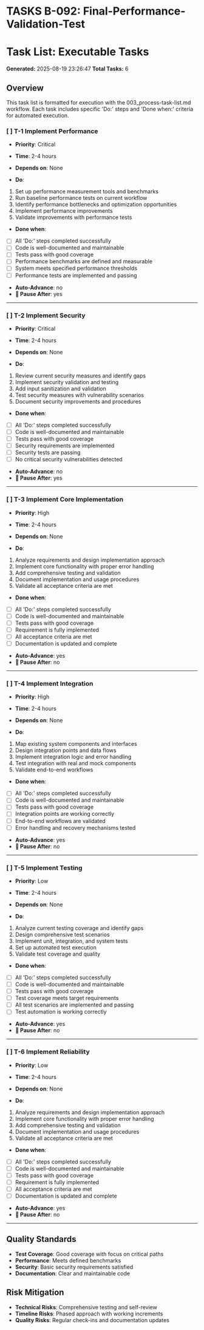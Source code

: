 # TASKS B-092: Final-Performance-Validation-Test
<!-- BACKLOG_ID: B-092 -->
<!-- FILE_TYPE: tasks -->
<!-- SLUG: Final-Performance-Validation-Test -->
<!-- ROADMAP_REFERENCE: 000_core/004_development-roadmap.md -->

# Task List: Executable Tasks

**Generated:** 2025-08-19 23:26:47
**Total Tasks:** 6

## Overview
This task list is formatted for execution with the 003_process-task-list.md workflow.
Each task includes specific 'Do:' steps and 'Done when:' criteria for automated execution.

### [ ] T-1 Implement Performance
- **Priority**: Critical
- **Time**: 2-4 hours
- **Depends on**: None

- **Do**:
1. Set up performance measurement tools and benchmarks
2. Run baseline performance tests on current workflow
3. Identify performance bottlenecks and optimization opportunities
4. Implement performance improvements
5. Validate improvements with performance tests

- **Done when**:
- [ ] All 'Do:' steps completed successfully
- [ ] Code is well-documented and maintainable
- [ ] Tests pass with good coverage
- [ ] Performance benchmarks are defined and measurable
- [ ] System meets specified performance thresholds
- [ ] Performance tests are implemented and passing

- **Auto-Advance**: no
- **🛑 Pause After**: yes

---

### [ ] T-2 Implement Security
- **Priority**: Critical
- **Time**: 2-4 hours
- **Depends on**: None

- **Do**:
1. Review current security measures and identify gaps
2. Implement security validation and testing
3. Add input sanitization and validation
4. Test security measures with vulnerability scenarios
5. Document security improvements and procedures

- **Done when**:
- [ ] All 'Do:' steps completed successfully
- [ ] Code is well-documented and maintainable
- [ ] Tests pass with good coverage
- [ ] Security requirements are implemented
- [ ] Security tests are passing
- [ ] No critical security vulnerabilities detected

- **Auto-Advance**: no
- **🛑 Pause After**: yes

---

### [ ] T-3 Implement Core Implementation
- **Priority**: High
- **Time**: 2-4 hours
- **Depends on**: None

- **Do**:
1. Analyze requirements and design implementation approach
2. Implement core functionality with proper error handling
3. Add comprehensive testing and validation
4. Document implementation and usage procedures
5. Validate all acceptance criteria are met

- **Done when**:
- [ ] All 'Do:' steps completed successfully
- [ ] Code is well-documented and maintainable
- [ ] Tests pass with good coverage
- [ ] Requirement is fully implemented
- [ ] All acceptance criteria are met
- [ ] Documentation is updated and complete

- **Auto-Advance**: yes
- **🛑 Pause After**: no

---

### [ ] T-4 Implement Integration
- **Priority**: High
- **Time**: 2-4 hours
- **Depends on**: None

- **Do**:
1. Map existing system components and interfaces
2. Design integration points and data flows
3. Implement integration logic and error handling
4. Test integration with real and mock components
5. Validate end-to-end workflows

- **Done when**:
- [ ] All 'Do:' steps completed successfully
- [ ] Code is well-documented and maintainable
- [ ] Tests pass with good coverage
- [ ] Integration points are working correctly
- [ ] End-to-end workflows are validated
- [ ] Error handling and recovery mechanisms tested

- **Auto-Advance**: yes
- **🛑 Pause After**: no

---

### [ ] T-5 Implement Testing
- **Priority**: Low
- **Time**: 2-4 hours
- **Depends on**: None

- **Do**:
1. Analyze current testing coverage and identify gaps
2. Design comprehensive test scenarios
3. Implement unit, integration, and system tests
4. Set up automated test execution
5. Validate test coverage and quality

- **Done when**:
- [ ] All 'Do:' steps completed successfully
- [ ] Code is well-documented and maintainable
- [ ] Tests pass with good coverage
- [ ] Test coverage meets target requirements
- [ ] All test scenarios are implemented and passing
- [ ] Test automation is working correctly

- **Auto-Advance**: yes
- **🛑 Pause After**: no

---

### [ ] T-6 Implement Reliability
- **Priority**: Low
- **Time**: 2-4 hours
- **Depends on**: None

- **Do**:
1. Analyze requirements and design implementation approach
2. Implement core functionality with proper error handling
3. Add comprehensive testing and validation
4. Document implementation and usage procedures
5. Validate all acceptance criteria are met

- **Done when**:
- [ ] All 'Do:' steps completed successfully
- [ ] Code is well-documented and maintainable
- [ ] Tests pass with good coverage
- [ ] Requirement is fully implemented
- [ ] All acceptance criteria are met
- [ ] Documentation is updated and complete

- **Auto-Advance**: yes
- **🛑 Pause After**: no

---

## Quality Standards

- **Test Coverage**: Good coverage with focus on critical paths
- **Performance**: Meets defined benchmarks
- **Security**: Basic security requirements satisfied
- **Documentation**: Clear and maintainable code

## Risk Mitigation

- **Technical Risks**: Comprehensive testing and self-review
- **Timeline Risks**: Phased approach with working increments
- **Quality Risks**: Regular check-ins and documentation updates
